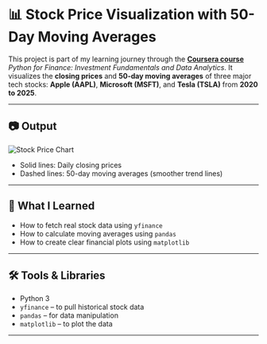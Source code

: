 # 📊 Stock Price Visualization with 50-Day Moving Averages

This project is part of my learning journey through the **[Coursera course](https://www.coursera.org/)** *Python for Finance: Investment Fundamentals and Data Analytics*. It visualizes the **closing prices** and **50-day moving averages** of three major tech stocks: **Apple (AAPL)**, **Microsoft (MSFT)**, and **Tesla (TSLA)** from **2020 to 2025**.

---

## 📷 Output

![Stock Price Chart](stock_price_with_moving_avg.png)

- Solid lines: Daily closing prices
- Dashed lines: 50-day moving averages (smoother trend lines)

---

## 🚀 What I Learned
- How to fetch real stock data using `yfinance`
- How to calculate moving averages using `pandas`
- How to create clear financial plots using `matplotlib`

---

## 🛠️ Tools & Libraries
- Python 3
- `yfinance` – to pull historical stock data
- `pandas` – for data manipulation
- `matplotlib` – to plot the data

---
